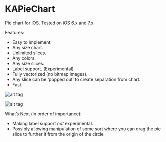 KAPieChart
==========

Pie chart for iOS.
Tested on iOS 6.x and 7.x.

Features:
- Easy to implement.
- Any size chart.
- Unlimited slices.
- Any colors.
- Any size slices.
- Label support. (Experimental)
- Fully vectorized (no bitmap images).
- Any slice can be ‘popped out’ to create separation from chart.
- Fast.

![alt tag](http://thepearapps.com/pieChart.png) 

![alt tag](http://thepearapps.com/piechartpercent.png)

What’s Next (in order of importance): 

- Making label support _not_ experimental.
- Possibly allowing manipulation of some sort where you can drag the pie slice to further it from the origin of the circle
